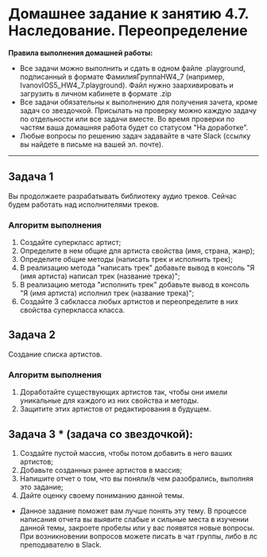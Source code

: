 # Домашнее задание к занятию 4.7. Наследование. Переопределение

**Правила выполнения домашней работы:** 
* Все задачи можно выполнить и сдать в одном файле .playground, подписанный в формате ФамилияГруппаHW4_7 (например, IvanovIOS5_HW4_7.playground). Файл нужно заархивировать и загрузить в личном кабинете в формате .zip
* Все задачи обязательны к выполнению для получения зачета, кроме задач со звездочкой. Присылать на проверку можно каждую задачу по отдельности или все задачи вместе. Во время проверки по частям ваша домашняя работа будет со статусом "На доработке".
* Любые вопросы по решению задач задавайте в чате Slack (ссылку вы найдете в письме на вашей эл. почте).

---

## Задача 1

Вы продолжаете разрабатывать библиотеку аудио треков. Сейчас будем работать над исполнителями треков.

### Алгоритм выполнения

1. Создайте суперкласс артист;
2. Определите в нем общие для артиста свойства (имя, страна, жанр);
3. Определите общие методы (написать трек и исполнить трек);
4. В реализацию метода "написать трек" добавьте вывод в консоль "Я (имя артиста) написал трек (название трека)";
5. В реализацию метода "исполнить трек" добавьте вывод в консоль "Я (имя артиста) исполнил трек (название трека)";
6. Создайте 3 сабкласса любых артистов и переопределите в них свойства суперкласса класса.


## Задача 2

Создание списка артистов.

### Алгоритм выполнения

1. Доработайте существующих артистов так, чтобы они имели уникальные для каждого из них свойства и методы. 
2. Защитите этих артистов от редактирования в будущем.

## Задача 3 * (задача со звездочкой):

1. Создайте пустой массив, чтобы потом добавить в него ваших артистов;
2. Добавьте созданных ранее артистов в массив;
3. Напишите отчет о том, что вы поняли/в чем разобрались, выполняя это задание;
4. Дайте оценку своему пониманию данной темы.

* Данное задание поможет вам лучше понять эту тему. В процессе написания отчета вы выявите слабые и сильные места в изучении данной темы, закроете пробелы или у вас появятся новые вопросы. При возникновении вопросов можете писать в чат группы, либо в лс преподавателю в Slack.
